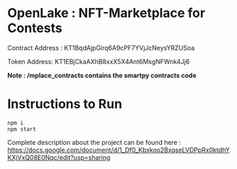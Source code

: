 # OpenLake : NFT-Marketplace for Contests
Contract Address : KT1BqdAjpGirq6A9cPF7YVjJcNeysYRZUSoa

Token Address: KT1EBjCkaAXhB8xxX5X4Ant6MsgNFWnk4Jj6

**Note : /mplace_contracts contains the smartpy contracts code**

# Instructions to Run

```
npm i
npm start
```

Complete description about the project can be found here : https://docs.google.com/document/d/1_Df0_Kbxkoo2BxqseLVDPpRx0ktdhYKXjVxQ08E0Nqc/edit?usp=sharing


